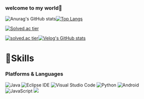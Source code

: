 ### welcome to my world👋
![Anurag's GitHub stats](https://github-readme-stats.vercel.app/api?username=swKDH&show_icons=true&theme=skyblue)[![Top Langs](https://github-readme-stats.vercel.app/api/top-langs/?username=swKDH&layout=compact)](https://github.com/swKDH/github-readme-stats)

[![Solved.ac tier](http://mazassumnida.wtf/api/mini/generate_badge?boj=531kdh)](https://solved.ac/531kdh)

[![solved.ac tier](http://mazassumnida.wtf/api/generate_badge?boj=531kdh)](https://solved.ac/531kdh)[![Velog's GitHub stats](https://velog-readme-stats.vercel.app/api?name=kdh531&color=white)](https://velog.io/@kdh531)

# 💪Skills
### Platforms & Languages
![Java](https://img.shields.io/badge/Java-007396.svg?&style=for-the-badge&logo=Java&logoColor=white)
![Eclipse IDE](https://img.shields.io/badge/Eclipse%20IDE-2C2255.svg?&style=for-the-badge&logo=Eclipse%20IDE&logoColor=white)
![Visual Studio Code](https://img.shields.io/badge/Visual%20Studio%20Code-007ACC.svg?&style=for-the-badge&logo=Visual%20Studio%20Code&logoColor=white)
![Python](https://img.shields.io/badge/Python-3776AB.svg?&style=for-the-badge&logo=Python&logoColor=white)
![Android](https://img.shields.io/badge/Android-3DDC84.svg?&style=for-the-badge&logo=Android&logoColor=white)
![JavaScript](https://img.shields.io/badge/JavaScript-F7DF1E.svg?&style=for-the-badge&logo=JavaScript&logoColor=white)
<img src="https://img.shields.io/badge/mysql-4479A1?style=for-the-badge&logo=mysql&logoColor=white">

<!--
**swKDH/swKDH** is a ✨ _special_ ✨ repository because its `README.md` (this file) appears on your GitHub profile.

Here are some ideas to get you started:

- 🔭 I’m currently working on ...
- 🌱 I’m currently learning ...
- 👯 I’m looking to collaborate on ...
- 🤔 I’m looking for help with ...
- 💬 Ask me about ...
- 📫 How to reach me: ...
- 😄 Pronouns: ...
- ⚡ Fun fact: ...
-->

